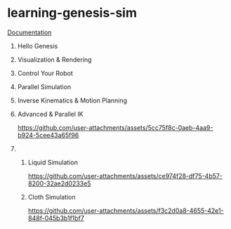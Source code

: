 # learning-genesis-sim

[Documentation](https://genesis-world.readthedocs.io/en/latest/user_guide/index.html)

1. Hello Genesis
2. Visualization & Rendering
3. Control Your Robot
4. Parallel Simulation
5. Inverse Kinematics & Motion Planning
6. Advanced & Parallel IK

   https://github.com/user-attachments/assets/5cc75f8c-0aeb-4aa9-b924-5cee43a65f96

7. 1. Liquid Simulation
   
      https://github.com/user-attachments/assets/ce974f28-df75-4b57-8200-32ae2d0233e5
   
   2. Cloth Simulation

      https://github.com/user-attachments/assets/f3c2d0a8-4655-42e1-848f-045b3b1f1bf7



 


